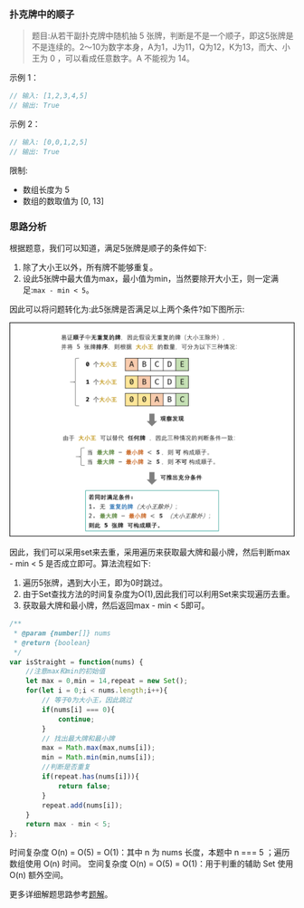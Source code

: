 ### 扑克牌中的顺子

> 题目:从若干副扑克牌中随机抽 5 张牌，判断是不是一个顺子，即这5张牌是不是连续的。2～10为数字本身，A为1，J为11，Q为12，K为13，而大、小王为 0 ，可以看成任意数字。A 不能视为 14。


示例 1：

```js
// 输入: [1,2,3,4,5]
// 输出: True
```

示例 2：

```js
// 输入: [0,0,1,2,5]
// 输出: True
```

限制:

* 数组长度为 5 
* 数组的数取值为 [0, 13]

### 思路分析

根据题意，我们可以知道，满足5张牌是顺子的条件如下:

1. 除了大小王以外，所有牌不能够重复。
2. 设此5张牌中最大值为max，最小值为min，当然要除开大小王，则一定满足:`max - min < 5`。

因此可以将问题转化为:此5张牌是否满足以上两个条件?如下图所示:

![](../../images/isStraight-1.png)

因此，我们可以采用set来去重，采用遍历来获取最大牌和最小牌，然后判断max - min < 5 是否成立即可。算法流程如下:

1. 遍历5张牌，遇到大小王，即为0时跳过。
2. 由于Set查找方法的时间复杂度为O(1),因此我们可以利用Set来实现遍历去重。
3. 获取最大牌和最小牌，然后返回max - min < 5即可。

```js
/**
 * @param {number[]} nums
 * @return {boolean}
 */
var isStraight = function(nums) {
    //注意max和min的初始值
    let max = 0,min = 14,repeat = new Set();
    for(let i = 0;i < nums.length;i++){
        // 等于0为大小王，因此跳过
        if(nums[i] === 0){
            continue;
        }
        // 找出最大牌和最小牌
        max = Math.max(max,nums[i]);
        min = Math.min(min,nums[i]);
        //判断是否重复
        if(repeat.has(nums[i])){
            return false;
        }
        repeat.add(nums[i]);
    }
    return max - min < 5;
};
```

时间复杂度 O(n) = O(5) = O(1)：其中 n 为 nums 长度，本题中 n === 5 ；遍历数组使用 O(n) 时间。
空间复杂度 O(n) = O(5) = O(1)：用于判重的辅助 Set 使用 O(n) 额外空间。


更多详细解题思路参考[题解](https://leetcode-cn.com/problems/bu-ke-pai-zhong-de-shun-zi-lcof/solution/mian-shi-ti-61-bu-ke-pai-zhong-de-shun-zi-ji-he-se/)。

